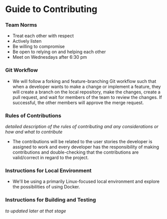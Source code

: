 # Guide to Contributing

### Team Norms
- Treat each other with respect
- Actively listen
- Be willing to compromise
- Be open to relying on and helping each other
- Meet on Wednesdays after 6:30 pm
  
### Git Workflow
- We will follow a forking and feature-branching Git workflow such that when a developer wants to make a change or implement a feature, they will create a branch on the local repository, make the changes, create a pull request, and wait for members of the team to review the changes. If successful, the other members will approve the merge request.
  
### Rules of Contributions
*detailed description of the rules of contributing and any considerations or how and what to contribute*

- The contributions will be related to the user stories the developer is assigned to work and every developer has the responsibility of making contributions and double-checking that the contributions are valid/correct in regard to the project.

### Instructions for Local Environment
- We'll be using a primarily Linux-focused local environment and explore the possibilities of using Docker.

### Instructions for Building and Testing
*to updated later at that stage*
